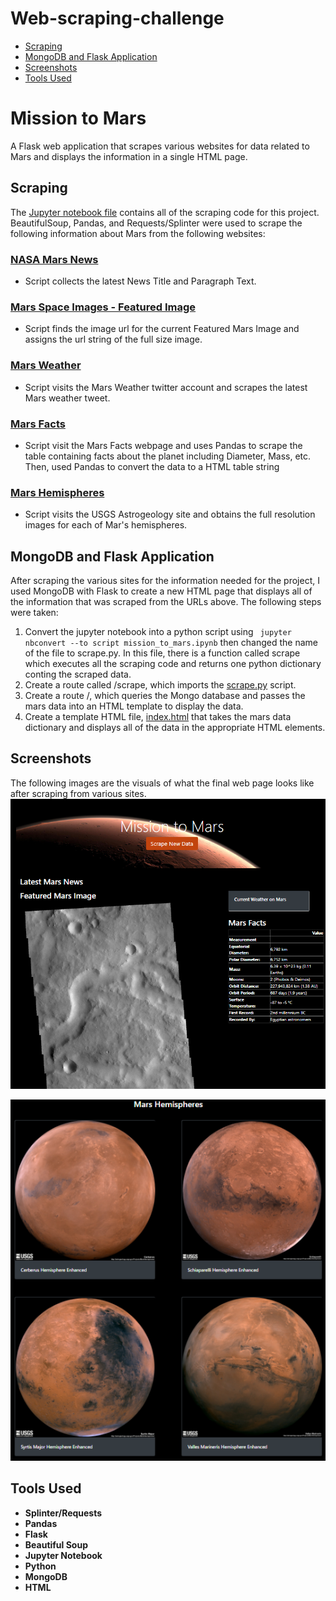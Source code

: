 # Web-scraping-challenge
- [Scraping](https://github.com/sahobitayo/web-scraping-challenge#scraping)
- [MongoDB and Flask Application](https://github.com/sahobitayo/web-scraping-challenge#mongodb-and-flask-application)
- [Screenshots](https://github.com/sahobitayo/web-scraping-challenge#screenshots)
- [Tools Used](https://github.com/sahobitayo/web-scraping-challenge#tools-used)


# Mission to Mars
A Flask web application that scrapes various websites for data related to Mars and displays the information in a single HTML page.


## Scraping
The [Jupyter notebook file](https://github.com/sahobitayo/web-scraping-challenge/blob/master/Missions_to_Mars/mission_to_mars.ipynb) contains all of the scraping code for this project. BeautifulSoup, Pandas, and Requests/Splinter were used to scrape the following information about Mars from the following websites:

### [NASA Mars News](https://mars.nasa.gov/news/?page=0&per_page=40&order=publish_date+desc%2Ccreated_at+desc&search=&category=19%2C165%2C184%2C204&blank_scope=Latest)
- Script collects the latest News Title and Paragraph Text.

### [Mars Space Images - Featured Image](https://www.jpl.nasa.gov/spaceimages/?search=&category=Mars)
- Script finds the image url for the current Featured Mars Image and assigns the url string of the full size image.

### [Mars Weather](https://twitter.com/marswxreport?lang=en)
- Script visits the Mars Weather twitter account and scrapes the latest Mars weather tweet.

### [Mars Facts](https://space-facts.com/mars/)
- Script visit the Mars Facts webpage and uses Pandas to scrape the table containing facts about the planet including Diameter, Mass, etc. Then, used Pandas to convert the data to a HTML table string

### [Mars Hemispheres](https://astrogeology.usgs.gov/search/results?q=hemisphere+enhanced&k1=target&v1=Mars)
- Script visits the USGS Astrogeology site and obtains the full resolution images for each of Mar's hemispheres.


## MongoDB and Flask Application
After scraping the various sites for the information needed for the project, I used MongoDB with Flask  to create a new HTML page that displays all of the information that was scraped from the URLs above. The following steps were taken:

1. Convert the jupyter notebook into a python script using ``` jupyter nbconvert --to script mission_to_mars.ipynb``` then changed the name of the file to scrape.py. In this file, there is a function called scrape which executes all the scraping code and returns one python dictionary conting the scraped data.
2. Create a route called /scrape, which imports the [scrape.py](https://github.com/sahobitayo/web-scraping-challenge/blob/master/Missions_to_Mars/scrape_mars.py) script.
3. Create a route /, which queries the Mongo database and passes the mars data into an HTML template to display the data.
4. Create a template HTML file, [index.html](https://github.com/sahobitayo/web-scraping-challenge/blob/master/Missions_to_Mars/templates/index.html) that takes the mars data dictionary and displays all of the data in the appropriate HTML elements.


## Screenshots
The following images are the visuals of what the final web page looks like after scraping from various sites. 
<img src="Missions_to_Mars/mars_screenshot1.png">

<img src="Missions_to_Mars/mars_screenshot2.png" >


## Tools Used
- **Splinter/Requests**
- **Pandas**
- **Flask**
- **Beautiful Soup**
- **Jupyter Notebook**
- **Python**
- **MongoDB**
- **HTML**






